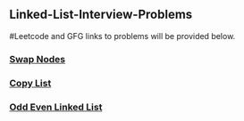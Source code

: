 <h2>Linked-List-Interview-Problems</h2>
#Leetcode and GFG links to problems will be provided below.


<h3><a href="https://leetcode.com/problems/swapping-nodes-in-a-linked-list/">Swap Nodes</a></h3>
<h3><a href="https://leetcode.com/problems/copy-list-with-random-pointer/">Copy List</a></h3>
<h3><a href="https://leetcode.com/problems/odd-even-linked-list/">Odd Even Linked List</a></h3>

